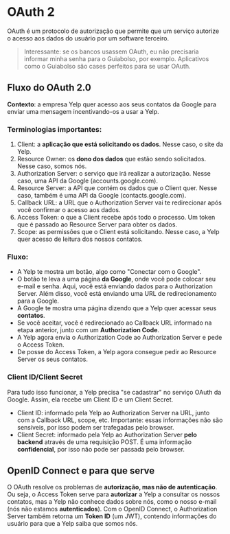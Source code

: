 # OAuth 2

OAuth é um protocolo de autorização que permite que um serviço autorize o acesso aos dados do usuário por um software terceiro.

> Interessante: se os bancos usassem OAuth, eu não precisaria informar minha senha para o Guiabolso, por exemplo. Aplicativos como o Guiabolso são cases perfeitos para se usar OAuth.

## Fluxo do OAuth 2.0

**Contexto**: a empresa Yelp quer acesso aos seus contatos da Google para enviar uma mensagem incentivando-os a usar a Yelp.

### Terminologias importantes:

1. Client: a **aplicação que está solicitando os dados**. Nesse caso, o site da Yelp.
2. Resource Owner: os **dono dos dados** que estão sendo solicitados. Nesse caso, somos nós.
3. Authorization Server: o serviço que irá realizar a autorização. Nesse caso, uma API da Google (accounts.google.com).
4. Resource Server: a API que contém os dados que o Client quer. Nesse caso, também é uma API da Google (contacts.google.com).
5. Callback URL: a URL que o Authorization Server vai te redirecionar após você confirmar o acesso aos dados.
6. Access Token: o que a Client recebe após todo o processo. Um token que é passado ao Resource Server para obter os dados.
7. Scope: as permissões que o Client está solicitando. Nesse caso, a Yelp quer acesso de leitura dos nossos contatos.

### Fluxo:

- A Yelp te mostra um botão, algo como "Conectar com o Google".
- O botão te leva a uma página **da Google**, onde você pode colocar seu e-mail e senha. Aqui, você está enviando dados para o Authorization Server. Além disso, você está enviando uma URL de redirecionamento para a Google.
- A Google te mostra uma página dizendo que a Yelp quer acessar seus **contatos**. 
- Se você aceitar, você é redirecionado ao Callback URL informado na etapa anterior, junto com um **Authorization Code**.
- A Yelp agora envia o Authorization Code ao Authorization Server e pede o Access Token.
- De posse do Access Token, a Yelp agora consegue pedir ao Resource Server os seus contatos.

### Client ID/Client Secret

Para tudo isso funcionar, a Yelp precisa "se cadastrar" no serviço OAuth da Google. Assim, ela recebe um Client ID e um Client Secret.
- Client ID: informado pela Yelp ao Authorization Server na URL, junto com a Callback URL, scope, etc. Importante: essas informações não são sensíveis, por isso podem ser trafegadas pelo browser.
- Client Secret: informado pela Yelp ao Authorization Server **pelo backend** através de uma requisição POST. É uma informação **confidencial**, por isso não pode ser passada pelo browser.

## OpenID Connect e para que serve

O OAuth resolve os problemas de **autorização, mas não de autenticação**. Ou seja, o Access Token serve para **autorizar** a Yelp a consultar os nossos contatos, mas a Yelp não conhece dados sobre nós, como o nosso e-mail (nós não estamos **autenticados**).
Com o OpenID Connect, o Authorization Server também retorna um **Token ID** (um JWT), contendo informações do usuário para que a Yelp saiba que somos nós.

